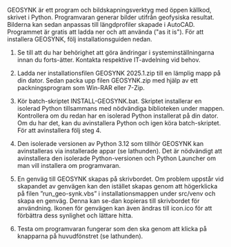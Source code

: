 GEOSYNK är ett program och bildskapningsverktyg med öppen källkod, skrivet i Python. 
Programvaran generar bilder utifrån geofysiska resultat. Bilderna kan sedan anpassas till 
längdprofiler skapade i AutoCAD. Programmet är gratis att ladda ner och att använda ("as it is"). För att 
installera GEOSYNK, följ installationsguiden nedan.  
 
1. Se till att du har behörighet att göra ändringar i systeminställningarna innan du forts-ätter.
Kontakta respektive IT-avdelning vid behov.

2. Ladda ner installationsfilen GEOSYNK 2025.1.zip till en lämplig mapp på din dator. 
Sedan packa upp filen GEOSYNK.zip med hjälp av ett packningsprogram som Win-RAR
eller 7-Zip.

3. Kör batch-skriptet INSTALL-GEOSYNK.bat. Skriptet installerar en isolerad Python 
tillsammans med nödvändiga biblioteken under mappen. Kontrollera om du redan har 
en isolerad Python installerat på din dator. Om du har det, kan du avinstallera Python 
och igen köra batch-skriptet. För att avinstallera följ steg 4.

4. Den isolerade versionen av Python 3.12 som tillhör GEOSYNK kan avinstalleras via 
installerade appar (se lathunden). Det är nödvändigt att avinstallera den isolerade Python-versionen
och Python Launcher om man vill installera om programvaran.

5. En genväg till GEOSYNK skapas på skrivbordet. Om problem uppstår vid skapandet 
av genvägen kan den istället skapas genom att högerklicka på filen ”run_geo-synk.vbs”
i installationsmappen under src/venv och skapa en genväg. Denna kan se-dan
kopieras till skrivbordet för användning. Ikonen för genvägen kan även ändras till 
icon.ico för att förbättra dess synlighet och lättare hitta. 

6. Testa om programvaran fungerar som den ska genom att klicka på knapparna på huvudfönstret (se lathunden).
